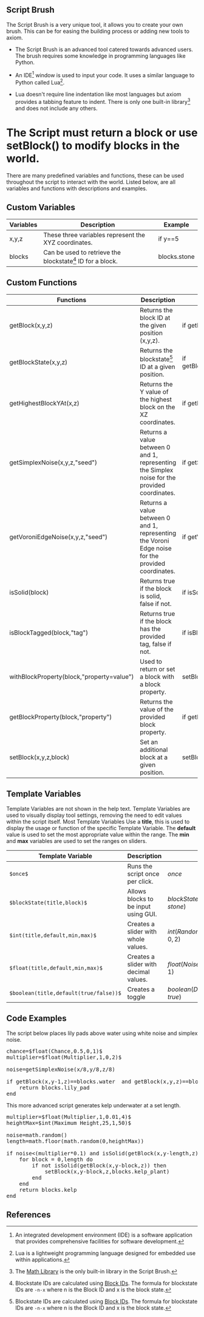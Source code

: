 ## Script Brush

The Script Brush is a very unique tool, it allows you to create your own brush. This can be for easing the building process or adding new tools to axiom.

- The Script Brush is an advanced tool catered towards advanced users. The brush requires some knowledge in programming languages like Python. 

- An IDE[^note4] window is used to input your code. It uses a similar language to Python called Lua[^note1].

- Lua doesn't require line indentation like most languages but axiom provides a tabbing feature to indent. There is only one built-in library[^note3] and does not include any others.

# The Script must return a block or use setBlock() to modify blocks in the world.

There are many predefined variables and functions, these can be used throughout the script to interact with the world. Listed below, are all variables and functions with descriptions and examples.

## Custom Variables

| Variables      | Description                                                    | Example      |
|----------------|----------------------------------------------------------------|--------------|
| x,y,z          | These three variables represent the XYZ coordinates.           | if y==5      |
| blocks         | Can be used to retrieve the blockstate[^note2] ID for a block. | blocks.stone |

## Custom Functions

| Functions                                 | Description                                                                                       | Example                                                                        |
|-------------------------------------------|---------------------------------------------------------------------------------------------------|--------------------------------------------------------------------------------|
| getBlock(x,y,z)                           | Returns the block ID at the given position (x,y,z).                                               | if getBlock(x,y,z)==blocks.stone                                               |
| getBlockState(x,y,z)                      | Returns the blockstate[^note2] ID at a given position.                                            | if getBlockstate(x,y,z)==withBlockProperty(blocks.oak_slab,"waterlogged=true") |
| getHighestBlockYAt(x,z)                   | Returns the Y value of the highest block on the XZ coordinates.                                   | if getHighestBlockYAt(x,z)==20                                                 |
| getSimplexNoise(x,y,z,"seed")             | Returns a value between 0 and 1, representing the Simplex noise for the provided coordinates.     | if getSimplexNoise(x,y,z,)=>0.5                                                |
| getVoroniEdgeNoise(x,y,z,"seed")          | Returns a value between 0 and 1, representing the Voroni Edge noise for the provided coordinates. | if getVoroniEdgeNoise(x,y,z,)=>0.5                                             |
| isSolid(block)                            | Returns true if the block is solid, false if not.                                                 | if isSolid(getBlock(x,y,z))                                                    |
| isBlockTagged(block,"tag")                | Returns true if the block has the provided tag, false if not.                                     | if isBlockTagged(getBlock(x,y,z),"wooden_fences")                              |
| withBlockProperty(block,"property=value") | Used to return or set a block with a block property.                                              | setBlock(x,y,z,withBlockProperty(blocks.oak_slab,"waterlogged=true"))          |
| getBlockProperty(block,"property")        | Returns the value of the provided block property.                                                 | if getBlockProperty(blocks.oak_slab,"waterlogged")==true                       |
| setBlock(x,y,z,block)                     | Set an additional block at a given position.                                                      | setBlock(x,y,z,blocks.stone)                                                   |

## Template Variables

Template Variables are not shown in the help text. Template Variables are used to visually display tool settings, removing the need to edit values within the script itself. Most Template Variables Use a **title**, this is used to display the usage or function of the specific Template Variable. The **default** value is used to set the most appropriate value within the range. The **min** and **max** variables are used to set the ranges on sliders.

| Template Variable                     | Description                           | Example                            |
|---------------------------------------|---------------------------------------|------------------------------------|
| `$once$`                              | Runs the script once per click.       | $once$                             |
| `$blockState(title,block)$`           | Allows blocks to be input using GUI.  | $blockState(Block to Paint,stone)$ |
| `$int(title,default,min,max)$`        | Creates a slider with whole values.   | $int(Randomness Multiplier,1,0,2)$ |
| `$float(title,default,min,max)$`      | Creates a slider with decimal values. | $float(Noise Threshold,0.5,0,1)$   |
| `$boolean(title,default(true/false))$`| Creates a toggle                      | $boolean(Disable Randomness,true)$ |

## Code Examples

The script below places lily pads above water using white noise and simplex noise.

<pre>
chance=$float(Chance,0.5,0,1)$
multiplier=$float(Multiplier,1,0,2)$

noise=getSimplexNoise(x/8,y/8,z/8)

if getBlock(x,y-1,z)==blocks.water  and getBlock(x,y,z)==blocks.air and noise<(0.5*multiplier) and math.random()< chance then
    return blocks.lily_pad
end
</pre>

This more advanced script generates kelp underwater at a set length.

<pre>
multiplier=$float(Multiplier,1,0.01,4)$
heightMax=$int(Maximum Height,25,1,50)$

noise=math.random()
length=math.floor(math.random(0,heightMax))

if noise<(multiplier*0.1) and isSolid(getBlock(x,y-length,z)) and getBlock(x,y,z)==blocks.water then
    for block = 0,length do
        if not isSolid(getBlock(x,y-block,z)) then
            setBlock(x,y-block,z,blocks.kelp_plant)
        end
    end
    return blocks.kelp
end
</pre>

## References

[^note1]: Lua is a lightweight programming language designed for embedded use within applications.

[^note2]: Blockstate IDs are calculated using [Block IDs](https://minecraftitemids.com/). The formula for blockstate IDs are `-n-x` where n is the Block ID and x is the block state.

[^note3]: The [Math Library](https://www.lua.org/pil/18.html) is the only built-in library in the Script Brush.

[^note4]: An integrated development environment (IDE) is a software application that provides comprehensive facilities for software development.